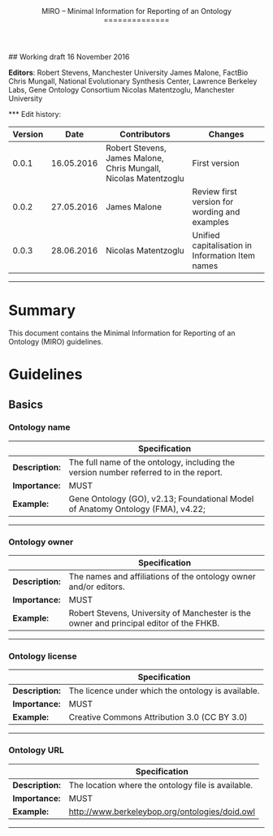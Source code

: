 <header>
MIRO – Minimal Information for Reporting of an Ontology
==============
</header>
## Working draft 16 November 2016

**Editors**:
Robert Stevens, Manchester University
James Malone, FactBio
Chris Mungall, National Evolutionary Synthesis Center, Lawrence Berkeley Labs, Gene Ontology Consortium
Nicolas Matentzoglu, Manchester University

*** Edit history:

| Version | Date | Contributors | Changes |
|---|---|---|---|
| 0.0.1 | 16.05.2016 | Robert Stevens, James Malone, Chris Mungall, Nicolas Matentzoglu | First version |
| 0.0.2 | 27.05.2016 | James Malone|Review first version for wording and examples |
| 0.0.3 | 28.06.2016 | Nicolas Matentzoglu | Unified capitalisation in Information Item names |
----

# Summary 
This document contains the Minimal Information for Reporting of an Ontology (MIRO) guidelines. 

# Guidelines

## Basics

### Ontology name

|  | Specification |
|---|---|
| **Description:** | The full name of the ontology, including the version number referred to in the report. |
| **Importance:** | MUST |
| **Example:** | Gene Ontology (GO), v2.13; Foundational Model of Anatomy Ontology (FMA), v4.22; |
----

### Ontology owner

|  | Specification |
|---|---|
| **Description:** | The names and affiliations of the ontology owner and/or editors. |
| **Importance:** | MUST |
| **Example:** | Robert Stevens, University of Manchester is the owner and principal editor of the FHKB. |
----

### Ontology license

|  | Specification |
|---|---|
| **Description:** | The licence under which the ontology is available. |
| **Importance:** | MUST |
| **Example:** | Creative Commons Attribution 3.0 (CC BY 3.0) |
----

### Ontology URL

|  | Specification |
|---|---|
| **Description:** | The location where the ontology file is available. |
| **Importance:** | MUST |
| **Example:** | http://www.berkeleybop.org/ontologies/doid.owl |
----



